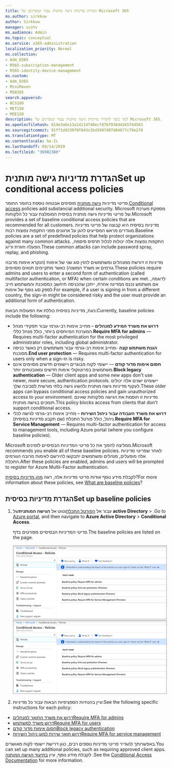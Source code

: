 ```yaml
---
title: הגדרת מדיניות גישה מותנית עבור קמפיינים של Microsoft 365
ms.author: sirkkuw
author: Sirkkuw
manager: scotv
ms.audience: Admin
ms.topic: conceptual
ms.service: o365-administration
localization_priority: Normal
ms.collection:
- Adm_O365
- M365-subscription-management
- M365-identity-device-management
ms.custom:
- Adm_O365
- MiniMaven
- MSB365
search.appverid:
- BCS160
- MET150
- MOE150
description: למד כיצד להגדיר מדיניות גישה מותנית עבור קמפיינים של Microsoft 365.
ms.openlocfilehash: 614e3a6e13a14114f40ecf87bf936d4165744503
ms.sourcegitcommit: 91ff1d4339f0f043c2b43997d87d84677c79e279
ms.translationtype: MT
ms.contentlocale: he-IL
ms.lasthandoff: 09/14/2019
ms.locfileid: "36982380"
---
```

# <a name="set-up-conditional-access-policies"></a><span data-ttu-id="f7b8f-103">הגדרת מדיניות גישה מותנית</span><span class="sxs-lookup"><span data-stu-id="f7b8f-103">Set up conditional access policies</span></span>

<span data-ttu-id="f7b8f-104">פריטי מדיניות [גישה מותנית](https://docs.microsoft.com/azure/active-directory/conditional-access/overview) מוסיפים אבטחה נוספת בחומר החומר.</span><span class="sxs-lookup"><span data-stu-id="f7b8f-104">[Conditional access](https://docs.microsoft.com/azure/active-directory/conditional-access/overview) policies add substancial additional security.</span></span> <span data-ttu-id="f7b8f-105">Microsoft מספקת מערכת של פריטי מדיניות גישה מותנית בסיסית המומלצת עבור כל הלקוחות.</span><span class="sxs-lookup"><span data-stu-id="f7b8f-105">Microsoft provides a set of baseline conditional access policies that are recommended for all customers.</span></span> <span data-ttu-id="f7b8f-106">מדיניות בסיסית היא קבוצה של פריטי מדיניות מוגדרים מראש המסייעים להגן על ארגונים מפני התקפות נפוצות רבות.</span><span class="sxs-lookup"><span data-stu-id="f7b8f-106">Baseline policies are a set of predefined policies that help protect organizations against many common attacks.</span></span> <span data-ttu-id="f7b8f-107">התקפות נפוצות אלה יכולות לכלול תרסיס סיסמה, הפעלה חוזרת ודיוג.</span><span class="sxs-lookup"><span data-stu-id="f7b8f-107">These common attacks can include password spray, replay, and phishing.</span></span>

<span data-ttu-id="f7b8f-108">מדיניות זו דורשת ממנהלים ומשתמשים להזין סוג שני של אימות (הנקרא אימות מרובה גורמים או משרד המשנה) כאשר מתקיימים תנאים מסוימים.</span><span class="sxs-lookup"><span data-stu-id="f7b8f-108">These policies require admins and users to enter a second form of authentication (called multifactor authentication, or MFA) when certain conditions are met.</span></span> <span data-ttu-id="f7b8f-109">לדוגמה, אם משתמש נכנס ממדינה אחרת, ייתכן שהכניסה תיחשב כמסוכנת והמשתמש חייב לספק סוג נוסף של אימות.</span><span class="sxs-lookup"><span data-stu-id="f7b8f-109">For example, if a user is signing in from a different country, the sign-in might be considered risky and the user must provide an additional form of authentication.</span></span> 

<span data-ttu-id="f7b8f-110">כעת, מדיניות בסיסית כוללת את הפעולות הבאות:</span><span class="sxs-lookup"><span data-stu-id="f7b8f-110">Currently, baseline policies include the following:</span></span>
- <span data-ttu-id="f7b8f-111">**דרוש את משרד המידע למנהלים** – מחייב אימות רב-גורמי עבור תפקידי מנהל המערכת המיוחסים ביותר, כולל מנהל כללי.</span><span class="sxs-lookup"><span data-stu-id="f7b8f-111">**Require MFA for admins** — Requires multi-factor authentication for the most privileged administrator roles, including global administrator.</span></span>
- <span data-ttu-id="f7b8f-112">**הגנת משתמש קצה** -מחייב אימות רב-גורמי עבור משתמשים רק כאשר כניסה מסוכנת.</span><span class="sxs-lookup"><span data-stu-id="f7b8f-112">**End user protection** — Requires multi-factor authentication for users only when a sign-in is risky.</span></span> 
- <span data-ttu-id="f7b8f-113">**חסום אימות מדור קודם** — יישומי לקוח מבוגרים ויישומים חדשים מסוימים אינם משתמשים בפרוטוקולי אימות חדשים ומאובטחים יותר.</span><span class="sxs-lookup"><span data-stu-id="f7b8f-113">**Block legacy authentication** — Older client apps and some new apps don't use newer, more secure, authentication protocols.</span></span> <span data-ttu-id="f7b8f-114">יישומים ישנים אלה יכולים לעקוף מדיניות גישה מותנית ולהשיג גישה בלתי מורשית לסביבה שלך.</span><span class="sxs-lookup"><span data-stu-id="f7b8f-114">These older apps can bypass conditional access policies and gain unauthorized access to your environment.</span></span> <span data-ttu-id="f7b8f-115">מדיניות זו חוסמת את הגישה מלקוחות שאינם תומכים בגישה מותנית.</span><span class="sxs-lookup"><span data-stu-id="f7b8f-115">This policy blocks access from clients that don't support conditional access.</span></span> 
- <span data-ttu-id="f7b8f-116">**דרוש את משרד העבודה עבור ניהול השירות** – מחייב אימות רב-גורמי לגישה לכלי ניהול, כולל פורטל התכלת (שם תקבע מדיניות בסיסית).</span><span class="sxs-lookup"><span data-stu-id="f7b8f-116">**Require MFA for Service Management** — Requires multi-factor authentication for access to management tools, including Azure portal (where you configure baseline policies).</span></span> 

<span data-ttu-id="f7b8f-117">Microsoft ממליצה להפוך את כל פריטי המדיניות הבסיסיים לזמינים.</span><span class="sxs-lookup"><span data-stu-id="f7b8f-117">Microsoft recommends you enable all of these baseline policies.</span></span> <span data-ttu-id="f7b8f-118">לאחר שפריטי מדיניות אלה מופעלים, מנהלים ומשתמשים יתבקשו להירשם לאימות מרובה הגורמים התכלת.</span><span class="sxs-lookup"><span data-stu-id="f7b8f-118">After these policies are enabled, admins and users will be prompted to register for Azure Multii-Factor authentication.</span></span>

<span data-ttu-id="f7b8f-119">לקבלת מידע נוסף אודות פריטי מדיניות אלה, ראה [מהן מדיניות בסיסית](https://docs.microsoft.com/azure/active-directory/conditional-access/concept-baseline-protection)?</span><span class="sxs-lookup"><span data-stu-id="f7b8f-119">For more information about these policies, see [What are baseline policies](https://docs.microsoft.com/azure/active-directory/conditional-access/concept-baseline-protection)?</span></span>


## <a name="set-up-baseline-policies"></a><span data-ttu-id="f7b8f-120">הגדרת מדיניות בסיסית</span><span class="sxs-lookup"><span data-stu-id="f7b8f-120">Set up baseline policies</span></span>

1. <span data-ttu-id="f7b8f-121">עבור אל [הפורטל התכלת](https://portal.azure.com)ונווט אל **הגישה המותנית**של **active Directory** \> .</span><span class="sxs-lookup"><span data-stu-id="f7b8f-121">Go to [Azure portal](https://portal.azure.com), and then navigate to **Azure Active Directory** \> **Conditional Access**.</span></span>
    
    <span data-ttu-id="f7b8f-122">פריטי המדיניות הבסיסיים מפורטים בדף.</span><span class="sxs-lookup"><span data-stu-id="f7b8f-122">The baseline policies are listed on the page.</span></span> <br/> <br/>
    <span data-ttu-id="f7b8f-123">![דף המפרט מדיניות בסיסית עבור גישה מותנית.](media/baslinepolicies.png)</span><span class="sxs-lookup"><span data-stu-id="f7b8f-123">![Page that lists baseline policies for conditional access.](media/baslinepolicies.png)</span></span>
1. <span data-ttu-id="f7b8f-124">עיין בהנחיות הספציפיות הבאות עבור כל מדיניות:</span><span class="sxs-lookup"><span data-stu-id="f7b8f-124">See the following specific instructions for each policy:</span></span>

  - [<span data-ttu-id="f7b8f-125">דרוש את משרד התואר למנהלים</span><span class="sxs-lookup"><span data-stu-id="f7b8f-125">Require MFA for admins</span></span>](https://docs.microsoft.com/en-us/azure/active-directory/conditional-access/howto-baseline-protect-administrators)
- [<span data-ttu-id="f7b8f-126">דרוש משרד למשתמש</span><span class="sxs-lookup"><span data-stu-id="f7b8f-126">Require MFA for users</span></span>](https://docs.microsoft.com/en-us/azure/active-directory/conditional-access/howto-baseline-protect-end-users)  
 - [<span data-ttu-id="f7b8f-127">חסום אימות מדור קודם</span><span class="sxs-lookup"><span data-stu-id="f7b8f-127">Block legacy authentication</span></span>](https://docs.microsoft.com/en-us/azure/active-directory/conditional-access/howto-baseline-protect-legacy-auth)
  - [<span data-ttu-id="f7b8f-128">דרוש תואר שירות למען ניהול השירות</span><span class="sxs-lookup"><span data-stu-id="f7b8f-128">Require MFA for service management</span></span>](https://docs.microsoft.com/azure/active-directory/conditional-access/howto-baseline-protect-azure)

<span data-ttu-id="f7b8f-129">באפשרותך להגדיר פריטי מדיניות נוספים רבים, כגון דרישת יישומי לקוח מאושרים.</span><span class="sxs-lookup"><span data-stu-id="f7b8f-129">You can set up many additional policies, such as requiring approved client apps.</span></span> <span data-ttu-id="f7b8f-130">לקבלת מידע נוסף, עיין [בתיעוד הגישה המותנה](https://docs.microsoft.com/azure/active-directory/conditional-access/) .</span><span class="sxs-lookup"><span data-stu-id="f7b8f-130">See the [Conditional Access Documentation](https://docs.microsoft.com/azure/active-directory/conditional-access/) for more information.</span></span>